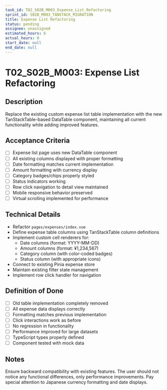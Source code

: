 ```yaml
---
task_id: T02_S02B_M003_Expense_List_Refactoring
sprint_id: S02B_M003_TANSTACK_MIGRATION
title: Expense List Refactoring
status: pending
assignee: unassigned
estimated_hours: 6
actual_hours: 0
start_date: null
end_date: null
---
```


# T02_S02B_M003: Expense List Refactoring

## Description
Replace the existing custom expense list table implementation with the new TanStackTable-based DataTable component, maintaining all current functionality while adding improved features.

## Acceptance Criteria
- [ ] Expense list page uses new DataTable component
- [ ] All existing columns displayed with proper formatting
- [ ] Date formatting matches current implementation
- [ ] Amount formatting with currency display
- [ ] Category badges/chips properly styled
- [ ] Status indicators working
- [ ] Row click navigation to detail view maintained
- [ ] Mobile responsive behavior preserved
- [ ] Virtual scrolling implemented for performance

## Technical Details
- Refactor `pages/expenses/index.vue`
- Define expense table columns using TanStackTable column definitions
- Implement custom cell renderers for:
  - Date columns (format: YYYY-MM-DD)
  - Amount columns (format: ¥1,234,567)
  - Category column (with color-coded badges)
  - Status column (with appropriate icons)
- Connect to existing Pinia expense store
- Maintain existing filter state management
- Implement row click handler for navigation

## Definition of Done
- [ ] Old table implementation completely removed
- [ ] All expense data displays correctly
- [ ] Formatting matches previous implementation
- [ ] Click interactions work as before
- [ ] No regression in functionality
- [ ] Performance improved for large datasets
- [ ] TypeScript types properly defined
- [ ] Component tested with mock data

## Notes
Ensure backward compatibility with existing features. The user should not notice any functional differences, only performance improvements. Pay special attention to Japanese currency formatting and date displays.